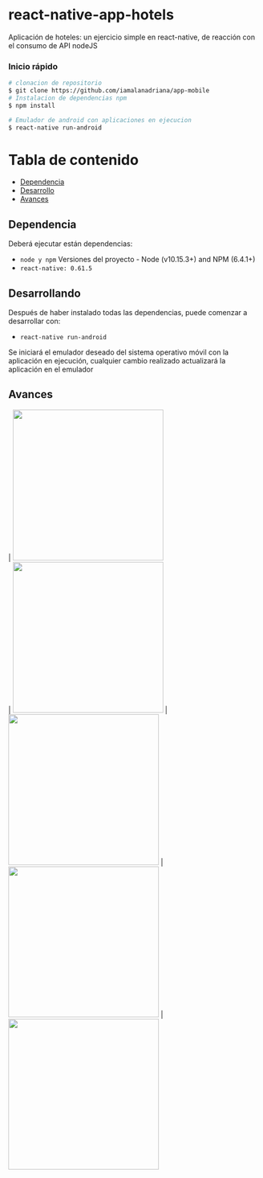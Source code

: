 # react-native-app-hotels

Aplicación de hoteles: un ejercicio simple en react-native, de reacción con el consumo de API nodeJS

### Inicio rápido

```bash
# clonacion de repositorio
$ git clone https://github.com/iamalanadriana/app-mobile
# Instalacion de dependencias npm
$ npm install

# Emulador de android con aplicaciones en ejecucion
$ react-native run-android
```

# Tabla de contenido

* [Dependencia](#dependencia)
* [Desarrollo](#desarollo)
* [Avances](#avances)

 ## Dependencia
 
Deberá ejecutar están dependencias:

* `node y npm`
Versiones del proyecto - Node (v10.15.3+) and NPM (6.4.1+)
 * `react-native: 0.61.5`

## Desarrollando
Después de haber instalado todas las dependencias, puede comenzar a desarrollar con:

* `react-native run-android`

Se iniciará el emulador deseado del sistema operativo móvil con la aplicación en ejecución, cualquier cambio realizado actualizará la aplicación en el emulador

## Avances

| <img src="./src/assets/img1.jpg" width="300"> <br />
| <img src="./src/assets/img2.jpg" width="300">  | <img src="./src/assets/img3.jpg" width="300"> | <img src="./src/assets/img4.jpg" width="300"> | <img src="./src/assets/img5.jpg" width="300">
